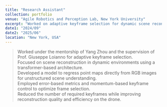 ```yaml
---
title: "Research Assistant"
collection: portfolio
venue: "Agile Robotics and Perception Lab, New York University"
excerpt: "Worked on adaptive keyframe selection for dynamic scene reconstruction using transformer-based architecture.<br/> <img src=\"/images/NYU.png\" width=\"300\" height=\"400\" /> <img src=\"/images/ARPL.png\" width=\"300\" height=\"400\" />"
date1: "2024/09"
date2: "2025/06"
location: "New York, USA"
---
```

 
>Worked under the mentorship of Yang Zhou and the supervision of Prof. Giuseppe Loianno for adaptive keyframe selection.  
>Focused on scene reconstruction in dynamic environments using a transformer-based architecture.  
>Developed a model to regress point maps directly from RGB images for unstructured scene understanding.  
>Employed error-based metrics and momentum-based keyframe control to optimize frame selection.  
>Reduced the number of required keyframes while improving reconstruction quality and efficiency on the drone.
